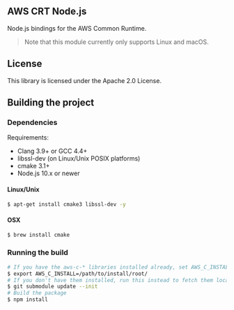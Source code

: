## AWS CRT Node.js

Node.js bindings for the AWS Common Runtime.

> Note that this module currently only supports Linux and macOS.

## License

This library is licensed under the Apache 2.0 License.

## Building the project

### Dependencies

Requirements:
* Clang 3.9+ or GCC 4.4+
* libssl-dev (on Linux/Unix POSIX platforms)
* cmake 3.1+
* Node.js 10.x or newer

#### Linux/Unix
```bash
$ apt-get install cmake3 libssl-dev -y
```

#### OSX
```bash
$ brew install cmake
```

### Running the build

```bash
# If you have the aws-c-* libraries installed already, set AWS_C_INSTALL to the install prefix
$ export AWS_C_INSTALL=/path/to/install/root/
# If you don't have them installed, run this instead to fetch them locally
$ git submodule update --init
# Build the package
$ npm install
```

